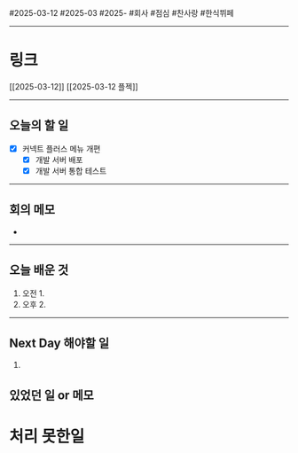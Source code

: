 #2025-03-12 #2025-03 #2025- 
#회사 #점심 #찬사랑 #한식뷔페

------
# 링크 
[[2025-03-12]]
[[2025-03-12 플젝]]

---
## 오늘의 할 일
- [x] 커넥트 플러스 메뉴 개편
    - [x] 개발 서버 배포
    - [x] 개발 서버 통합 테스트
---
## 회의 메모
- 
---
## 오늘 배운 것
1. 오전
    1. 
2. 오후
    2. 
---
## Next Day 해야할 일
1. 


## 있었던 일 or 메모


# 처리 못한일